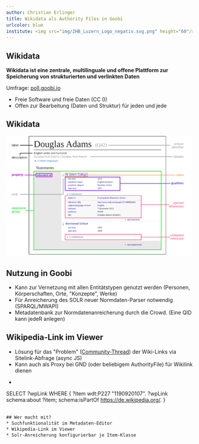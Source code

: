 ```yaml
---
author: Christian Erlinger
title: Wikidata als Authority Files in Goobi
urlcolor: blue
institute: <img src="img/ZHB_Luzern_Logo_negativ.svg.png" height="60"/><br/><small>Goobi Community Days 2022</small><br/><img src="img/CC_BY_icon.svg.png" width="100px"/>
---
```


## Wikidata
**Wikidata ist eine zentrale, multilinguale und  offene Plattform zur Speicherung von strukturierten und verlinkten Daten**

Umfrage: [poll.goobi.io](https://poll.goobi.io)

* Freie Software und freie Daten (CC 0)
* Offen zur Bearbeitung (Daten und Struktur) für jeden und jede

## Wikidata
![Wikidata Data Model](img/wd_datamodel.png)

## Nutzung in Goobi
* Kann zur Vernetzung mit allen Entitätstypen genutzt werden (Personen, Körperschaften, Orte, "Konzepte", Werke)
* Für Anreicherung des SOLR neuer Normdaten-Parser notwendig (SPARQL/MWAPI)
* Metadatenbank zur Normdatenanreicherung durch  die Crowd. (Eine QID kann jedeR anlegen)

## Wikipedia-Link im Viewer
* Lösung für das  "Problem" ([Community-Thread](https://community.goobi.io/t/wikipedia-verlinkung/218)) der Wiki-Links via Sitelink-Abfrage (async JS)
* Kann auch als Proxy bei GND (oder beliebigem AuthorityFile) für Wikilink dienen
* ```sparql
 SELECT ?wpLink WHERE {
  ?item wdt:P227 "1190920107".
  ?wpLink schema:about ?item;
    schema:isPartOf <https://de.wikipedia.org/>.
}
``` 

## Wer macht mit? 
* Suchfunktionalität im Metadaten-Editor
* Wikipedia-Link im Viewer
* Solr-Anreicherung konfigurierbar je Item-Klasse
